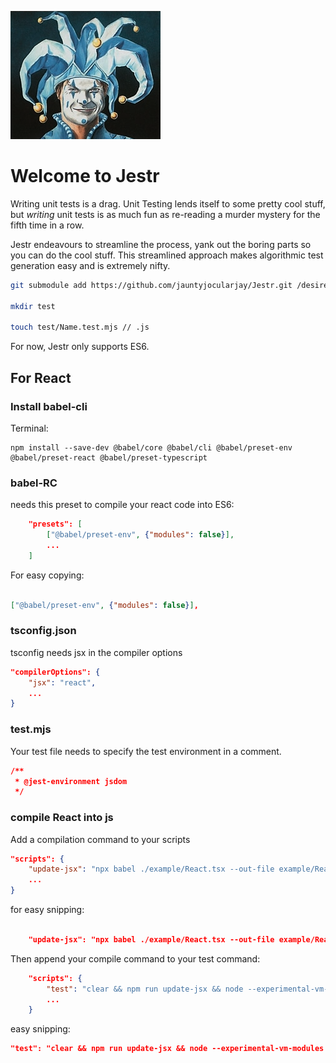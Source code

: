 ![Jester's Cap](docs/readme/JestersCap.png)

# Welcome to Jestr

Writing unit tests is a drag. Unit Testing lends itself to some pretty cool stuff, but *writing* unit tests is as much fun as re-reading a murder mystery for the fifth time in a row.

Jestr endeavours to streamline the process, yank out the boring parts so you can do the cool stuff. This streamlined approach makes algorithmic test generation easy and is extremely nifty.

```bash
git submodule add https://github.com/jauntyjocularjay/Jestr.git /desired/path/to/module

mkdir test

touch test/Name.test.mjs // .js
```

For now, Jestr only supports ES6. 


## For React

### Install babel-cli

Terminal:
```
npm install --save-dev @babel/core @babel/cli @babel/preset-env @babel/preset-react @babel/preset-typescript
```

### babel-RC

needs this preset to compile your react code into ES6:

```json
    "presets": [
        ["@babel/preset-env", {"modules": false}],
        ...
    ]
```

For easy copying:

```json

["@babel/preset-env", {"modules": false}],
```

### tsconfig.json

tsconfig needs jsx in the compiler options 

```json
"compilerOptions": {
    "jsx": "react",
    ...
}
```

### test.mjs

Your test file needs to specify the test environment in a comment.

```json
/**
 * @jest-environment jsdom
 */
```

### compile React into js

Add a compilation command to your scripts

```json
"scripts": {
    "update-jsx": "npx babel ./example/React.tsx --out-file example/React.js --extensions '.ts, .tsx'",
    ...
}
```

for easy snipping:

```json

    "update-jsx": "npx babel ./example/React.tsx --out-file example/React.js --extensions '.ts, .tsx'",
```

Then append your compile command to your test command:

```json
    "scripts": {
        "test": "clear && npm run update-jsx && node --experimental-vm-modules node_modules/jest/bin/jest.js --coverage",
        ...
    }
```

easy snipping:

```json
"test": "clear && npm run update-jsx && node --experimental-vm-modules node_modules/jest/bin/jest.js --coverage",
```